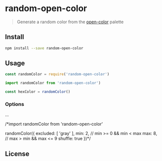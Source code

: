 # random-open-color

> Generate a random color from the [open-color](https://github.com/yeun/open-color) palette

## Install

```bash
npm install --save random-open-color
```

## Usage

```javascript
const randomColor = require('random-open-color')

import randomColor from 'random-open-color')

const hexColor = randomColor()
```
### Options

...

/*import randomColor from 'random-open-color'

randomColor({
  excluded: [
    'gray'
  ],
  min: 2, // min >= 0 && min < max
  max: 8, // max > min && max <= 9
  shuffle: true
})*/

## License
